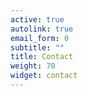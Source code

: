```yaml
---
active: true
autolink: true
email_form: 0
subtitle: ""
title: Contact
weight: 70
widget: contact
---
```


